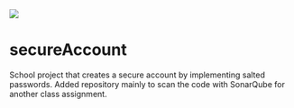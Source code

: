 <a href="https://sonarcloud.io/api/project_badges/quality_gate?project=groupId%3ASecureAccount">
  <img src="https://sonarcloud.io/api/project_badges/quality_gate?project=groupId%3ASecureAccount"/>
 </a>
 
# secureAccount
School project that creates a secure account by implementing salted passwords. 
Added repository mainly to scan the code with SonarQube for another class assignment.
